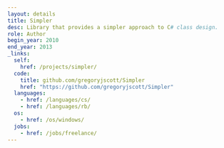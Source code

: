 ```yaml
---
layout: details
title: Simpler
desc: Library that provides a simpler approach to C# class design.
role: Author
begin_year: 2010
end_year: 2013
_links:
  self:
    href: /projects/simpler/
  code:
    title: github.com/gregoryjscott/Simpler
    href: "https://github.com/gregoryjscott/Simpler"
  languages:
    - href: /languages/cs/
    - href: /languages/rb/
  os:
    - href: /os/windows/
  jobs:
    - href: /jobs/freelance/
---
```

